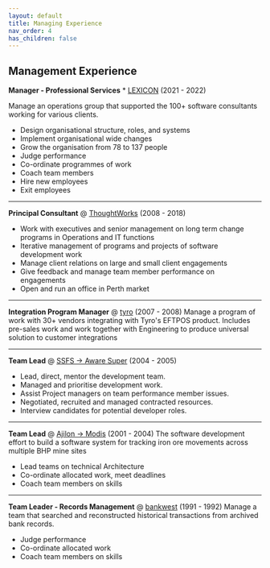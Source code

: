 ```yaml
---
layout: default
title: Managing Experience
nav_order: 4
has_children: false
---
```


## Management Experience

**Manager - Professional Services** * [LEXICON](https://www.lexicon.com.au) (2021 - 2022)

Manage an operations group that supported the 100+ software consultants working for various clients.
- Design organisational structure, roles, and systems
- Implement organisational wide changes
- Grow the organisation from 78 to 137 people
- Judge performance
- Co-ordinate programmes of work
- Coach team members
- Hire new employees
- Exit employees

---

**Principal Consultant** @ [ThoughtWorks](https://www.thoughtworks.com) (2008 - 2018)
- Work with executives and senior management on long term change programs in Operations and IT functions
- Iterative management of programs and projects of software development work
- Manage client relations on large and small client engagements
- Give feedback and manage team member performance on engagements
- Open and run an office in Perth market

---

**Integration Program Manager** @ [tyro](https://www.tyro.com) (2007 - 2008)
Manage a program of work with 30+ vendors integrating with Tyro's EFTPOS product. Includes pre-sales work and work together with Engineering to produce universal solution to customer integrations

---

**Team Lead** @ [SSFS -> Aware Super](https://www.tyro.com) (2004 - 2005)
- Lead, direct, mentor the development team.
- Managed and prioritise development work.
- Assist Project managers on team performance member issues.
- Negotiated, recruited and managed contracted resources.
- Interview candidates for potential developer roles.

---

**Team Lead** @ [Ajilon -> Modis](https://www.modis.com) (2001 - 2004)
The software development effort to build a software system for tracking iron ore movements across multiple BHP mine sites
- Lead teams on technical Architecture
- Co-ordinate allocated work, meet deadlines
- Coach team members on skills

---

**Team Leader - Records Management** @ [bankwest](https://www.bankwest.com.au) (1991 - 1992)
Manage a team that searched and reconstructed historical transactions from archived bank records.
- Judge performance
- Co-ordinate allocated work
- Coach team members on skills
